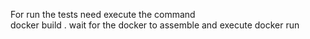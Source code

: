 For run the tests need execute the command  
docker build . 
wait for the docker to assemble and execute
docker run <image name>